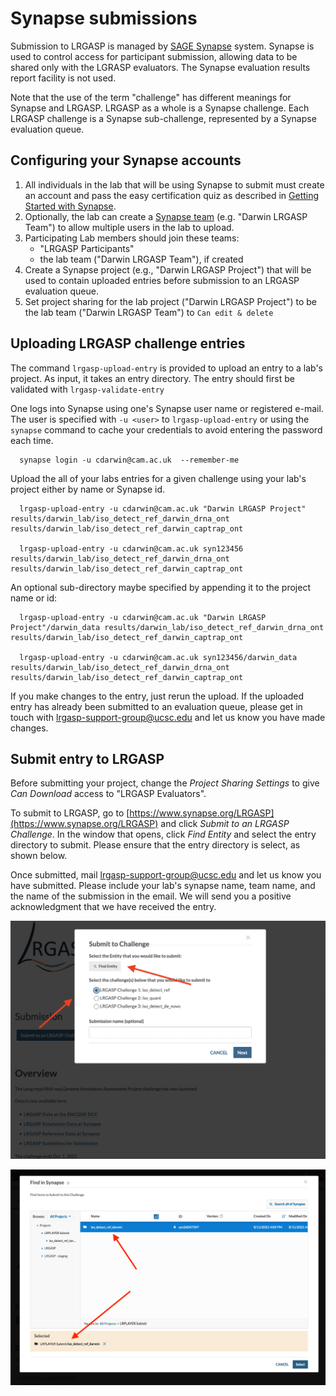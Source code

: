# Synapse submissions

Submission to LRGASP is managed by [SAGE Synapse](https://www.synapse.org) system.
Synapse is used to control access for participant submission, allowing data to be shared
only with the LGRASP evaluators.  The Synapse evaluation results report facility is not
used.

Note that the use of the term "challenge" has different meanings for Synapse and
LRGASP.  LRGASP as a whole is a Synapse challenge.  Each LRGASP challenge is
a Synapse sub-challenge, represented by a Synapse evaluation queue.

## Configuring your Synapse accounts

1. All individuals in the lab that will be using Synapse to submit must create
   an account and pass the easy certification quiz as described in
   [Getting Started with Synapse](https://docs.synapse.org/articles/getting_started.html).
1. Optionally, the lab can create a [Synapse team](https://help.synapse.org/docs/Teams.1985446029.html) (e.g. "Darwin LRGASP Team") to allow
   multiple users in the lab to upload.
1. Participating Lab members should join these teams:
    * "LRGASP Participants"
    * the lab team ("Darwin LRGASP Team"), if created
1. Create a Synapse project (e.g., "Darwin LRGASP Project") that will be used
   to contain uploaded entries before submission to an LRGASP evaluation
   queue.
1. Set project sharing for the lab project ("Darwin LRGASP Project") to be
   the lab team ("Darwin LRGASP Team") to `Can edit & delete`

## Uploading LRGASP challenge entries

The command ``lrgasp-upload-entry`` is provided to upload an entry to a lab's project.  As input, it takes an entry directory. The entry
should first be validated with ``lrgasp-validate-entry``

One logs into Synapse using one's Synapse user name or
registered e-mail.  The user is specified with
``-u <user>`` to  ``lrgasp-upload-entry`` or using
the ``synapse`` command to cache your credentials to
avoid entering the password each time.

```
  synapse login -u cdarwin@cam.ac.uk  --remember-me
```

Upload the all of your labs entries for a given challenge using your lab's project either by name or Synapse id.

```
  lrgasp-upload-entry -u cdarwin@cam.ac.uk "Darwin LRGASP Project" results/darwin_lab/iso_detect_ref_darwin_drna_ont results/darwin_lab/iso_detect_ref_darwin_captrap_ont

  lrgasp-upload-entry -u cdarwin@cam.ac.uk syn123456 results/darwin_lab/iso_detect_ref_darwin_drna_ont results/darwin_lab/iso_detect_ref_darwin_captrap_ont
```

An optional sub-directory maybe specified by appending it to the project name or id:

```
  lrgasp-upload-entry -u cdarwin@cam.ac.uk "Darwin LRGASP Project"/darwin_data results/darwin_lab/iso_detect_ref_darwin_drna_ont results/darwin_lab/iso_detect_ref_darwin_captrap_ont

  lrgasp-upload-entry -u cdarwin@cam.ac.uk syn123456/darwin_data results/darwin_lab/iso_detect_ref_darwin_drna_ont results/darwin_lab/iso_detect_ref_darwin_captrap_ont
```

If you make changes to the entry, just rerun the upload.  If the uploaded entry has already been
submitted to an evaluation queue, please get in touch with [lrgasp-support-group@ucsc.edu](mailto:lrgasp-support-group@ucsc.edu)
and let us know you have made changes.

## Submit entry to LRGASP

Before submitting your project, change the *Project Sharing Settings*  to give *Can Download* access
to "LRGASP Evaluators".

To submit to LRGASP, go to [https://www.synapse.org/LRGASP](https://www.synapse.org/LRGASP) and
click *Submit to an LRGASP Challenge*.  In the window that opens, click *Find Entity* and
select the entry directory to submit.  Please ensure that the entry directory is select,
as shown below.

Once submitted, mail [lrgasp-support-group@ucsc.edu](mailto:lrgasp-support-group@ucsc.edu) and let
us know you have submitted.  Please include your lab's synapse name,
team name, and the name of the submission in the email.  We will send you a positive
acknowledgment that we have received the entry.

![Submit to a challenge](submit-challenge.png)

![Picking entry directory for submission](submit-pick.png)
